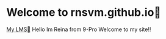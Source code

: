 # Welcome to rnsvm.github.io💖
[My LMS📖](https://jhsportal.adnu.edu.ph/)
Hello Im Reina from 9-Pro Welcome to my site‼
